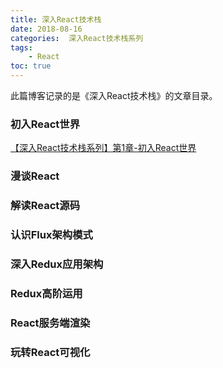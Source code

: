 ```yaml
---
title: 深入React技术栈
date: 2018-08-16
categories:  深入React技术栈系列
tags:
    - React
toc: true
---
```

此篇博客记录的是《深入React技术栈》的文章目录。

<!--more-->

### 初入React世界
[【深入React技术栈系列】第1章-初入React世界](https://wang-qingqing.github.io/2018/08/18/%E3%80%90%E6%B7%B1%E5%85%A5React%E6%8A%80%E6%9C%AF%E6%A0%88%E7%B3%BB%E5%88%97%E3%80%91%E7%AC%AC1%E7%AB%A0-%E5%88%9D%E5%85%A5React%E4%B8%96%E7%95%8C/)

### 漫谈React

### 解读React源码

### 认识Flux架构模式

### 深入Redux应用架构

### Redux高阶运用

### React服务端渲染

### 玩转React可视化

